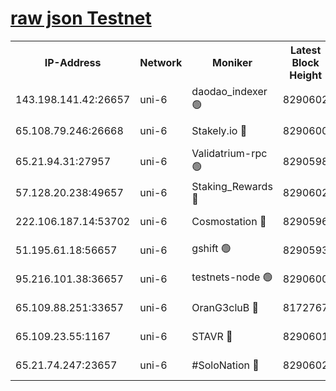[raw json Testnet](https://rpc-check.junot.stavr.tech/junot/rpc-junot-result.json)
=


<table><tr><th>IP-Address</th><th>Network</th><th>Moniker</th><th>Latest Block Height</th><th>Earliest Block Height</th><th>Catching Up</th><th>Tx Index</th><th>Voting Power</th><th>Scan Time</th></tr><tr><td>143.198.141.42:26657</td><td>uni-6</td><td>daodao_indexer 🟢</td><td>8290602</td><td>1</td><td>False</td><td>off</td><td>0</td><td>2024-02-24T18:16:09.983831358UTC</td></tr><tr><td>65.108.79.246:26668</td><td>uni-6</td><td>Stakely.io 🔴</td><td>8290600</td><td>1570872</td><td>False</td><td>on</td><td>11</td><td>2024-02-24T18:15:59.866222040UTC</td></tr><tr><td>65.21.94.31:27957</td><td>uni-6</td><td>Validatrium-rpc 🟢</td><td>8290598</td><td>2943363</td><td>False</td><td>on</td><td>0</td><td>2024-02-24T18:15:55.347267940UTC</td></tr><tr><td>57.128.20.238:49657</td><td>uni-6</td><td>Staking_Rewards 🔴</td><td>8290602</td><td>6514618</td><td>False</td><td>on</td><td>1008</td><td>2024-02-24T18:16:10.290484139UTC</td></tr><tr><td>222.106.187.14:53702</td><td>uni-6</td><td>Cosmostation 🔴</td><td>8290596</td><td>7473037</td><td>False</td><td>on</td><td>109003</td><td>2024-02-24T18:15:52.943200055UTC</td></tr><tr><td>51.195.61.18:56657</td><td>uni-6</td><td>gshift 🟢</td><td>8290593</td><td>7691417</td><td>False</td><td>on</td><td>0</td><td>2024-02-24T18:15:41.278552922UTC</td></tr><tr><td>95.216.101.38:36657</td><td>uni-6</td><td>testnets-node 🟢</td><td>8290600</td><td>8116304</td><td>False</td><td>on</td><td>0</td><td>2024-02-24T18:16:02.271335461UTC</td></tr><tr><td>65.109.88.251:33657</td><td>uni-6</td><td>OranG3cluB 🔴</td><td>8172767</td><td>8146563</td><td>False</td><td>on</td><td>11</td><td>2024-02-24T18:16:14.803452657UTC</td></tr><tr><td>65.109.23.55:1167</td><td>uni-6</td><td>STAVR 🔴</td><td>8290601</td><td>8207211</td><td>False</td><td>off</td><td>6054</td><td>2024-02-24T18:16:06.691406183UTC</td></tr><tr><td>65.21.74.247:23657</td><td>uni-6</td><td>#SoloNation 🔴</td><td>8290602</td><td>8237483</td><td>False</td><td>on</td><td>112</td><td>2024-02-24T18:16:09.066905935UTC</td></tr></table>